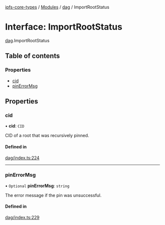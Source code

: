 [ipfs-core-types](../README.md) / [Modules](../modules.md) / [dag](../modules/dag.md) / ImportRootStatus

# Interface: ImportRootStatus

[dag](../modules/dag.md).ImportRootStatus

## Table of contents

### Properties

- [cid](dag.ImportRootStatus.md#cid)
- [pinErrorMsg](dag.ImportRootStatus.md#pinerrormsg)

## Properties

### cid

• **cid**: `CID`

CID of a root that was recursively pinned.

#### Defined in

[dag/index.ts:224](https://github.com/ipfs/js-ipfs/blob/1655368d/packages/ipfs-core-types/src/dag/index.ts#L224)

___

### pinErrorMsg

• `Optional` **pinErrorMsg**: `string`

The error message if the pin was unsuccessful.

#### Defined in

[dag/index.ts:229](https://github.com/ipfs/js-ipfs/blob/1655368d/packages/ipfs-core-types/src/dag/index.ts#L229)
